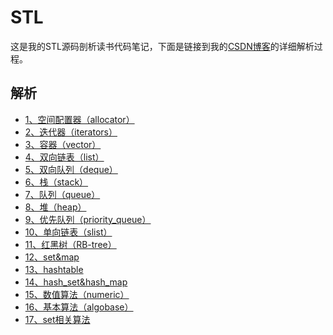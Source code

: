 # STL
这是我的STL源码剖析读书代码笔记，下面是链接到我的[CSDN博客](https://blog.csdn.net/revendell/category_10557738.html)的详细解析过程。
## 解析
- [1、空间配置器（allocator）](https://blog.csdn.net/Revendell/article/details/109549802)<br>
- [2、迭代器（iterators）](https://blog.csdn.net/Revendell/article/details/109564051)<br>
- [3、容器（vector）](https://blog.csdn.net/Revendell/article/details/109587533)<br>
- [4、双向链表（list）](https://blog.csdn.net/Revendell/article/details/109609380)<br>
- [5、双向队列（deque）](https://blog.csdn.net/Revendell/article/details/109750725)<br>
- [6、栈（stack）](https://blog.csdn.net/Revendell/article/details/109786075)<br>
- [7、队列（queue）](https://blog.csdn.net/Revendell/article/details/109786409)<br>
- [8、堆（heap）](https://blog.csdn.net/Revendell/article/details/109787678)<br>
- [9、优先队列（priority_queue）](https://blog.csdn.net/Revendell/article/details/109791863)<br>
- [10、单向链表（slist）](https://blog.csdn.net/Revendell/article/details/109792340)<br>
- [11、红黑树（RB-tree）](https://blog.csdn.net/Revendell/article/details/109962977)<br>
- [12、set&map](https://blog.csdn.net/Revendell/article/details/110008886)<br>
- [13、hashtable](https://blog.csdn.net/Revendell/article/details/110009858)<br>
- [14、hash_set&hash_map](https://blog.csdn.net/Revendell/article/details/110100667)<br>
- [15、数值算法（numeric）](https://blog.csdn.net/Revendell/article/details/110148346)<br>
- [16、基本算法（algobase）](https://blog.csdn.net/Revendell/article/details/110150544)<br>
- [17、set相关算法](https://blog.csdn.net/Revendell/article/details/110203524)<br>
